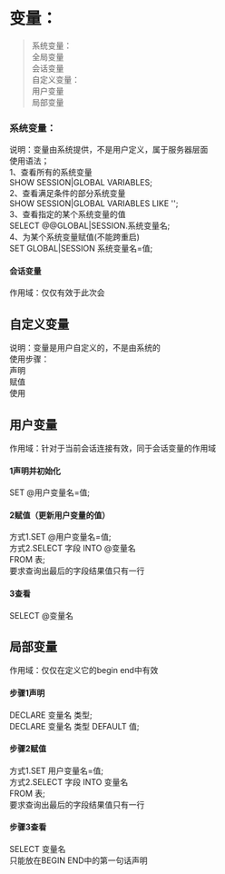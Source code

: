 # 变量：
>系统变量：  
    全局变量  
    会话变量  
自定义变量：  
    用户变量  
    局部变量  

### 系统变量：  
说明：变量由系统提供，不是用户定义，属于服务器层面  
使用语法；  
1、查看所有的系统变量  
SHOW SESSION|GLOBAL VARIABLES;  
2、查看满足条件的部分系统变量  
SHOW SESSION|GLOBAL VARIABLES LIKE '';  
3、查看指定的某个系统变量的值  
SELECT @@GLOBAL|SESSION.系统变量名;  
4、为某个系统变量赋值(不能跨重启)  
SET GLOBAL|SESSION 系统变量名=值;  

#### 会话变量
作用域：仅仅有效于此次会

## 自定义变量
说明：变量是用户自定义的，不是由系统的  
使用步骤：  
    声明  
    赋值  
    使用  
## 用户变量
作用域：针对于当前会话连接有效，同于会话变量的作用域

#### 1声明并初始化
SET @用户变量名=值;
#### 2赋值（更新用户变量的值） 
方式1.SET @用户变量名=值;  
方式2.SELECT 字段 INTO @变量名  
      FROM 表;  
      要求查询出最后的字段结果值只有一行  
#### 3查看  
SELECT @变量名  

## 局部变量
作用域：仅仅在定义它的begin end中有效  

#### 步骤1声明  
DECLARE 变量名 类型;  
DECLARE 变量名 类型 DEFAULT 值;  

#### 步骤2赋值  
方式1.SET 用户变量名=值;  
方式2.SELECT 字段 INTO 变量名  
      FROM 表;  
      要求查询出最后的字段结果值只有一行  
#### 步骤3查看  
SELECT 变量名  
    只能放在BEGIN END中的第一句话声明  